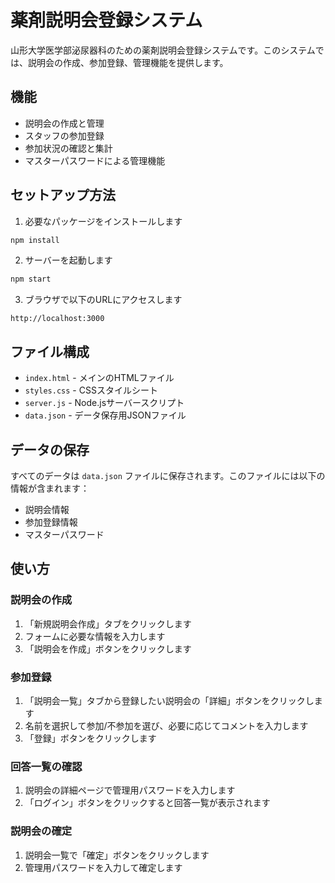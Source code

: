 # 薬剤説明会登録システム

山形大学医学部泌尿器科のための薬剤説明会登録システムです。このシステムでは、説明会の作成、参加登録、管理機能を提供します。

## 機能

- 説明会の作成と管理
- スタッフの参加登録
- 参加状況の確認と集計
- マスターパスワードによる管理機能

## セットアップ方法

1. 必要なパッケージをインストールします

```bash
npm install
```

2. サーバーを起動します

```bash
npm start
```

3. ブラウザで以下のURLにアクセスします

```
http://localhost:3000
```

## ファイル構成

- `index.html` - メインのHTMLファイル
- `styles.css` - CSSスタイルシート
- `server.js` - Node.jsサーバースクリプト
- `data.json` - データ保存用JSONファイル

## データの保存

すべてのデータは `data.json` ファイルに保存されます。このファイルには以下の情報が含まれます：

- 説明会情報
- 参加登録情報
- マスターパスワード

## 使い方

### 説明会の作成

1. 「新規説明会作成」タブをクリックします
2. フォームに必要な情報を入力します
3. 「説明会を作成」ボタンをクリックします

### 参加登録

1. 「説明会一覧」タブから登録したい説明会の「詳細」ボタンをクリックします
2. 名前を選択して参加/不参加を選び、必要に応じてコメントを入力します
3. 「登録」ボタンをクリックします

### 回答一覧の確認

1. 説明会の詳細ページで管理用パスワードを入力します
2. 「ログイン」ボタンをクリックすると回答一覧が表示されます

### 説明会の確定

1. 説明会一覧で「確定」ボタンをクリックします
2. 管理用パスワードを入力して確定します